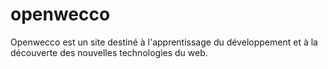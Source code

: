 # openwecco
Openwecco est un site destiné à l'apprentissage du développement et à la découverte des nouvelles technologies du web.
